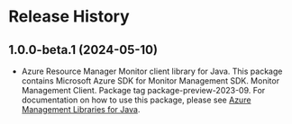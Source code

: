 # Release History

## 1.0.0-beta.1 (2024-05-10)

- Azure Resource Manager Monitor client library for Java. This package contains Microsoft Azure SDK for Monitor Management SDK. Monitor Management Client. Package tag package-preview-2023-09. For documentation on how to use this package, please see [Azure Management Libraries for Java](https://aka.ms/azsdk/java/mgmt).
